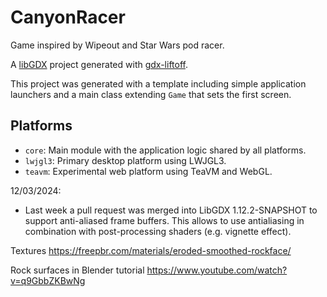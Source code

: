 # CanyonRacer

Game inspired by Wipeout and Star Wars pod racer.

A [libGDX](https://libgdx.com/) project generated with [gdx-liftoff](https://github.com/tommyettinger/gdx-liftoff).

This project was generated with a template including simple application launchers and a main class extending `Game` that sets the first screen.

## Platforms

- `core`: Main module with the application logic shared by all platforms.
- `lwjgl3`: Primary desktop platform using LWJGL3.
- `teavm`: Experimental web platform using TeaVM and WebGL.




12/03/2024:
- Last week a pull request was merged into LibGDX 1.12.2-SNAPSHOT to support anti-aliased frame buffers. This allows to use antialiasing in combination
 with post-processing shaders (e.g. vignette effect).




Textures
https://freepbr.com/materials/eroded-smoothed-rockface/

Rock surfaces in Blender tutorial
https://www.youtube.com/watch?v=q9GbbZKBwNg
